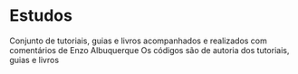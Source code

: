 # Estudos
Conjunto de tutoriais, guias e livros acompanhados e realizados com comentários de Enzo Albuquerque
Os códigos são de autoria dos tutoriais, guias e livros
